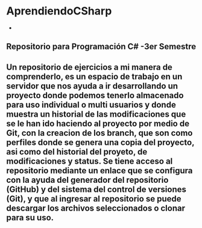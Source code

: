 # AprendiendoCSharp
-
Repositorio para Programación C# -3er Semestre 
-
Un repositorio de ejercicios a mi manera de comprenderlo, es un espacio de trabajo en un servidor que nos ayuda a ir desarrollando un 
proyecto donde podemos tenerlo almacenado para uso individual o multi usuarios y donde muestra un historial de las modificaciones que 
se le han ido haciendo al proyecto por medio de Git, con la creacion de los branch, que son como perfiles donde se genera una copia del 
proyecto, asi como del historial del proyeto, de modificaciones y status. 
Se tiene acceso al repositorio mediante un enlace  que se configura con la ayuda del generador del repositorio (GitHub) y del sistema del 
control de versiones (Git), y que al ingresar al repositorio se puede descargar los archivos seleccionados o clonar para su uso.
-

